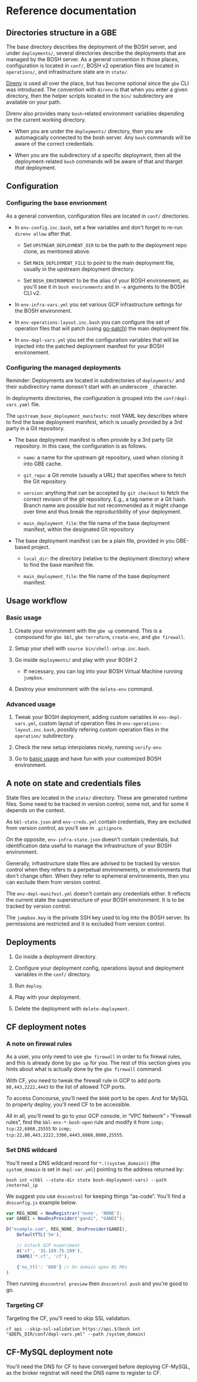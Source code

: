 # Reference documentation


## Directories structure in a GBE

The base directory describes the deployment of the BOSH server, and under
`deployments/`, several directories describe the deployments that are managed
by the BOSH server. As a general convention in those places, configuration is
located in `conf/`, BOSH v2 operation files are located in `operations/`, and
infrastructure state are in `state/`.

[Direnv](https://direnv.net/) is used all over the place, but has become
optional since the `gbe` CLI was introduced. The convention with `direnv` is
that when you enter a given directory, then the helper scripts located in the
`bin/` subdirectory are available on your path.

Direnv also provides many `bosh`-related environment variables depending on
the current working directory.

- When you are under the `deployments/` directory, then you are automagically
  connected to the bosh server. Any `bosh` commands will be aware of the
  correct credentials.

- When you are the subdirectory of a specific deployment, then all the
  deployment-related `bosh` commands will be aware of that and tharget *that*
  deployment.


## Configuration

### Configuring the base envrionment

As a general convention, configuration files are located in `conf/`
directories.

- In `env-config.inc.bash`, set a few variables and don't forget to re-run
  `direnv allow` after that.

  - Set `UPSTREAM_DEPLOYMENT_DIR` to be the path to the deployment repo clone,
    as mentioned above.

  - Set `MAIN_DEPLOYMENT_FILE` to point to the main deployment file, usually
    in the upstream deployment directory.

  - Set `BOSH_ENVIRONMENT` to be the alias of your BOSH environement, as you'll
    see it in `bosh environments` and in `-e` arguments to the BOSH CLI v2.

- In `env-infra-vars.yml` you set various GCP infrastructure settings for the
  BOSH environment.

- In `env-operations-layout.inc.bash` you can configure the set of operation
  files that will patch (using
  [go-patch](https://github.com/cppforlife/go-patch/blob/master/docs/examples.md))
  the main deployment file.

- In `env-depl-vars.yml` you set the configuration variables that will be
  injected into the patched deployment manifest for your BOSH environement.

### Configuring the managed deployments

Reminder: Deployments are located in subdirectories of `deployments/` and
their subdirectory name donesn't start with an underscore `_` character.

In deployments directories, the configuration is grouped into the
`conf/depl-vars.yaml` file.

The `upstream_base_deployment_manifests:` root YAML key describes where to
find the base deployment manifest, which is usually provided by a 3rd party in
a Git repository.

- The base deployment manifest is often provide by a 3rd party Git repository.
  In this case, the configuration is as follows.

  - `name`: a name for the upstream git repository, used when cloning it into
    GBE cache.

  - `git_repo`: a Git remote (usually a URL) that specifies where to fetch the
    Git repository.

  - `version`: anything that can be accepted by `git checkout` to fetch the
    correct revision of the git repository. E.g., a tag name or a Git hash.
    Branch name are possible but not recommended as it might change over time
    and thus break the reproductibility of your deployment.

  - `main_deployment_file`: the file name of the base deployment manifest,
    within the designated Git repository

- The base deployment manifest can be a plain file, provided in you GBE-based
  project.

  - `local_dir`: the directory (relative to the deployment directory) where to
    find the base manifest file.

  - `main_deployment_file`: the file name of the base deployment manifest.


## Usage workflow

### Basic usage

1. Create your environment with the `gbe up` command. This is a compoound
   for `gbe bbl`, `gbe terraform`, `create-env`, and `gbe firewall`.

2. Setup your shell with `source bin/shell-setup.inc.bash`.

3. Go inside `deployments/` and play with your BOSH 2

   - If necessary, you can log into your BOSH Virtual Machine running `jumpbox`.

4. Destroy your environment with the `delete-env` command.


### Advanced usage

1. Tweak your BOSH deployment, adding custom variables in `env-depl-vars.yml`,
   custom layout of operation files in `env-operations-layout.inc.bash`,
   possibly refering custom operation files in the `operation/` subdirectory.

2. Check the new setup interpolates nicely, running `verify-env`.

3. Go to [basic usage](#basic-usage) and have fun with your customized BOSH
   environment.


## A note on state and credentials files

State files are located in the `state/` directory. These are generated runtime
files. Some need to be tracked in version control, some not, and for some it
depends on the context.

As `bbl-state.json` and `env-creds.yml` contain credentials, they are excluded
from version control, as you'll see in `.gitignore`.

On the opposite, `env-infra-state.json` doesn't contain credentials, but
identification data useful to manage the infrastructure of your BOSH
environment.

Generally, infrastructure state files are advised to be tracked by version
control when they refers to a perpetual environements, or environments that
don't change often. When they refer to ephemeral environements, then you can
exclude them from version control.

The `env-depl-manifest.yml` doesn't contain any credentials either. It
reflects the current state the superstructure of your BOSH environment. It is
to be tracked by version control.

The `jumpbox.key` is the private SSH key used to log into the BOSH server. Its
permissions are restricted and it is excluded from version control.


## Deployments

1. Go inside a deployment directory.

2. Configure your deployment config, operations layout and deployment
   variables in the `conf/` directory.

3. Run `deploy`.

4. Play with your deployment.

5. Delete the deployment with `delete-deployment`.


## CF deployment notes

### A note on firewal rules

As a user, you only need to use `gbe firewall` in order to fix firewal rules,
and this is already done by `gbe up` for you. The rest of this section gives
you hints about what is actually done by the `gbe firewall` command.

With CF, you need to tweak the firewall rule in GCP to add ports
`80,443,2222,4443` to the list of allowed TCP ports.

To access Concourse, you'll need the `8080` port to be open. And for MySQL to
properly deploy, you'll need CF to be accessible.

All in all, you'll need to go to your GCP console, in “VPC Network” ›
“Firewall rules”, find the `bbl-env-*-bosh-open` rule and modify it
from `icmp; tcp:22,6868,25555` to
`icmp; tcp:22,80,443,2222,3306,4443,6868,8080,25555`.

### Set DNS wildcard

You'll need a DNS wildcard record for `*.((system_domain))` (the
`system_domain` is set in `depl-var.yml`) pointing to the address returned by:

    bosh int <(bbl --state-dir state bosh-deployment-vars) --path /external_ip

We suggest you use `dnscontrol` for keeping things “as-code”. You'll find a
`dnsconfig.js` example below.

```js
var REG_NONE = NewRegistrar('none', 'NONE');
var GANDI = NewDnsProvider("gandi", "GANDI");

D("example.com", REG_NONE, DnsProvider(GANDI),
    DefaultTTL('5m'),

    // Gstack GCP experiment
    A('cf', '35.189.75.199'),
    CNAME('*.cf', 'cf'),

    {'ns_ttl': '600'} // On domain apex NS RRs
)
```

Then running `dnscontrol preview` then `dnscontrol push` and you're good to
go.

### Targeting CF

Targeting the CF, you'll need to skip SSL validation.

    cf api --skip-ssl-validation https://api.$(bosh int "$DEPL_DIR/conf/depl-vars.yml" --path /system_domain)


## CF-MySQL deployment note

You'll need the DNS for CF to have converged before deploying CF-MySQL, as the
broker registrat will need the DNS name to register to CF.
